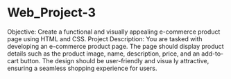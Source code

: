 # Web_Project-3
Objective:
 Create a functional and visually appealing e-commerce product page using HTML and CSS.
 Project Description:
 You are tasked with developing an e-commerce product page. The page should display product details 
such as the product image, name, description, price, and an add-to-cart button. The design should be 
user-friendly and visua ly attractive, ensuring a seamless shopping experience for users.
